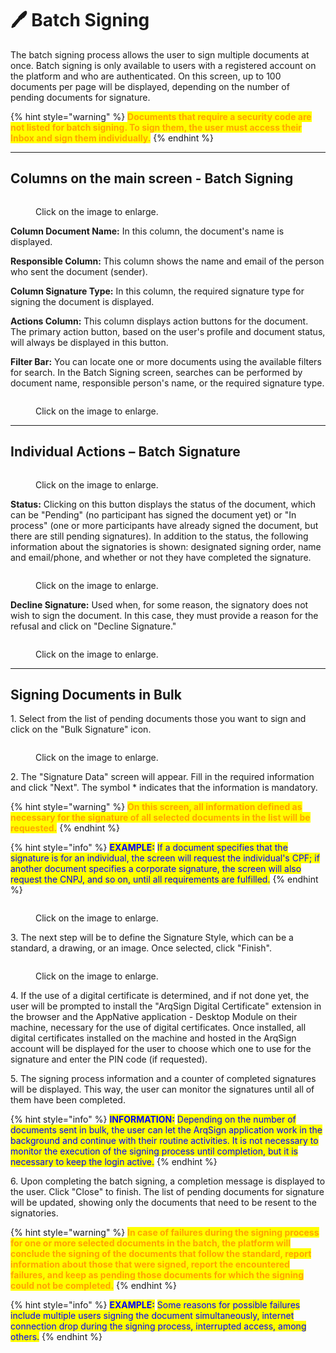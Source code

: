 # 🖊️ Batch Signing

The batch signing process allows the user to sign multiple documents at once. Batch signing is only available to users with a registered account on the platform and who are authenticated. On this screen, up to 100 documents per page will be displayed, depending on the number of pending documents for signature.

{% hint style="warning" %}
<mark style="color:orange;">**Documents that require a security code are not listed for batch signing. To sign them, the user must access their Inbox and sign them individually.**</mark>
{% endhint %}

***

## Columns on the main screen - Batch Signing

<figure><img src="../.gitbook/assets/02 (6).png" alt=""><figcaption><p>Click on the image to enlarge.</p></figcaption></figure>

**Column Document Name:** In this column, the document's name is displayed.&#x20;

**Responsible Column:** This column shows the name and email of the person who sent the document (sender).&#x20;

**Column Signature Type:** In this column, the required signature type for signing the document is displayed.&#x20;

**Actions Column:** This column displays action buttons for the document. The primary action button, based on the user's profile and document status, will always be displayed in this button.&#x20;

**Filter Bar:** You can locate one or more documents using the available filters for search. In the Batch Signing screen, searches can be performed by document name, responsible person's name, or the required signature type.&#x20;

<figure><img src="../.gitbook/assets/03 (5).png" alt=""><figcaption><p>Click on the image to enlarge.</p></figcaption></figure>

***

## Individual Actions – Batch Signature

<figure><img src="../.gitbook/assets/07 (5).png" alt=""><figcaption><p>Click on the image to enlarge.</p></figcaption></figure>

**Status:** Clicking on this button displays the status of the document, which can be "Pending" (no participant has signed the document yet) or "In process" (one or more participants have already signed the document, but there are still pending signatures). In addition to the status, the following information about the signatories is shown: designated signing order, name and email/phone, and whether or not they have completed the signature.

<figure><img src="../.gitbook/assets/09 (4).png" alt=""><figcaption><p>Click on the image to enlarge.</p></figcaption></figure>

**Decline Signature:** Used when, for some reason, the signatory does not wish to sign the document. In this case, they must provide a reason for the refusal and click on "Decline Signature."

<figure><img src="../.gitbook/assets/08 (3).png" alt=""><figcaption><p>Click on the image to enlarge.</p></figcaption></figure>

***

## Signing Documents in Bulk&#x20;

1\. Select from the list of pending documents those you want to sign and click on the "Bulk Signature" icon.&#x20;

<figure><img src="../.gitbook/assets/04 (5).png" alt=""><figcaption><p>Click on the image to enlarge.</p></figcaption></figure>

2\. The "Signature Data" screen will appear. Fill in the required information and click "Next". The symbol \* indicates that the information is mandatory.&#x20;

{% hint style="warning" %}
<mark style="color:orange;">**On this screen, all information defined as necessary for the signature of all selected documents in the list will be requested.**</mark>&#x20;
{% endhint %}

{% hint style="info" %}
<mark style="color:blue;">**EXAMPLE:**</mark> <mark style="color:blue;"></mark><mark style="color:blue;">If a document specifies that the signature is for an individual, the screen will request the individual's CPF; if another document specifies a corporate signature, the screen will also request the CNPJ, and so on, until all requirements are fulfilled.</mark>&#x20;
{% endhint %}

<figure><img src="../.gitbook/assets/05 (6).png" alt=""><figcaption><p>Click on the image to enlarge.</p></figcaption></figure>

3\. The next step will be to define the Signature Style, which can be a standard, a drawing, or an image. Once selected, click "Finish".&#x20;

<figure><img src="../.gitbook/assets/06 (4).png" alt=""><figcaption><p>Click on the image to enlarge.</p></figcaption></figure>

4\. If the use of a digital certificate is determined, and if not done yet, the user will be prompted to install the "ArqSign Digital Certificate" extension in the browser and the AppNative application - Desktop Module on their machine, necessary for the use of digital certificates. Once installed, all digital certificates installed on the machine and hosted in the ArqSign account will be displayed for the user to choose which one to use for the signature and enter the PIN code (if requested).&#x20;

5\. The signing process information and a counter of completed signatures will be displayed. This way, the user can monitor the signatures until all of them have been completed.&#x20;

{% hint style="info" %}
<mark style="color:blue;">**INFORMATION:**</mark> <mark style="color:blue;"></mark><mark style="color:blue;">Depending on the number of documents sent in bulk, the user can let the ArqSign application work in the background and continue with their routine activities. It is not necessary to monitor the execution of the signing process until completion, but it is necessary to keep the login active.</mark>&#x20;
{% endhint %}

6\. Upon completing the batch signing, a completion message is displayed to the user. Click "Close" to finish. The list of pending documents for signature will be updated, showing only the documents that need to be resent to the signatories.&#x20;

{% hint style="warning" %}
<mark style="color:orange;">**In case of failures during the signing process for one or more selected documents in the batch, the platform will conclude the signing of the documents that follow the standard, report information about those that were signed, report the encountered failures, and keep as pending those documents for which the signing could not be completed.**</mark>&#x20;
{% endhint %}

{% hint style="info" %}
<mark style="color:blue;">**EXAMPLE:**</mark> <mark style="color:blue;"></mark><mark style="color:blue;">Some reasons for possible failures include multiple users signing the document simultaneously, internet connection drop during the signing process, interrupted access, among others.</mark>&#x20;
{% endhint %}
